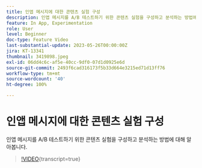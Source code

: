 ```yaml
---
title: 인앱 메시지에 대한 콘텐츠 실험 구성
description: 인앱 메시지를 A/B 테스트하기 위한 콘텐츠 실험을 구성하고 분석하는 방법에 대해 알아봅니다.
feature: In App, Experimentation
role: User
level: Beginner
doc-type: Feature Video
last-substantial-update: 2023-05-26T00:00:00Z
jira: KT-13341
thumbnail: 3419898.jpeg
exl-id: 06dd4c6c-af5e-40cc-9df0-07d1d0925e6d
source-git-commit: 2493f6cad316173f5b33d664e3215ed71d13ff76
workflow-type: tm+mt
source-wordcount: '40'
ht-degree: 100%

---
```


# 인앱 메시지에 대한 콘텐츠 실험 구성

인앱 메시지를 A/B 테스트하기 위한 콘텐츠 실험을 구성하고 분석하는 방법에 대해 알아봅니다.

>[!VIDEO](https://video.tv.adobe.com/v/3445295/?learn=on&captions=kor){transcript=true}
